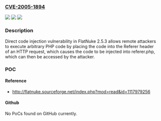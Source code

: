 ### [CVE-2005-1894](https://cve.mitre.org/cgi-bin/cvename.cgi?name=CVE-2005-1894)
![](https://img.shields.io/static/v1?label=Product&message=n%2Fa&color=blue)
![](https://img.shields.io/static/v1?label=Version&message=n%2Fa&color=blue)
![](https://img.shields.io/static/v1?label=Vulnerability&message=n%2Fa&color=brighgreen)

### Description

Direct code injection vulnerability in FlatNuke 2.5.3 allows remote attackers to execute arbitrary PHP code by placing the code into the Referer header of an HTTP request, which causes the code to be injected into referer.php, which can then be accessed by the attacker.

### POC

#### Reference
- http://flatnuke.sourceforge.net/index.php?mod=read&id=1117979256

#### Github
No PoCs found on GitHub currently.

